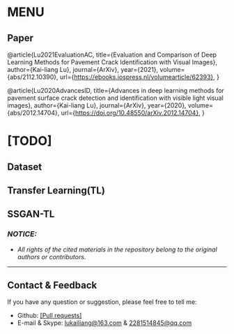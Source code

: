 # MENU
## Paper
@article{Lu2021EvaluationAC,
  title={Evaluation and Comparison of Deep Learning Methods for Pavement Crack Identification with Visual Images},
  author={Kai-liang Lu},
  journal={ArXiv},
  year={2021},
  volume={abs/2112.10390},
  url={https://ebooks.iospress.nl/volumearticle/62393},
}

@article{Lu2020AdvancesID,
  title={Advances in deep learning methods for pavement surface crack detection and identification with visible light visual images},
  author={Kai-liang Lu},
  journal={ArXiv},
  year={2020},
  volume={abs/2012.14704},
  url={https://doi.org/10.48550/arXiv.2012.14704},
}

# [TODO]
## Dataset

## Transfer Learning(TL)

## SSGAN-TL













### *NOTICE:*
- *All rights of the cited materials in the repository belong to the original authors or contributors.*

---
## Contact & Feedback
If you have any question or suggestion, please feel free to tell me:
- Github: [[Pull requests]](https://github.com/mikelu-shanghai/TypicalCNN-ModelEvolution/pulls)
- E-mail & Skype: lukailiang@163.com & 2281514845@qq.com
